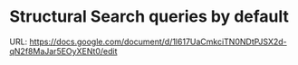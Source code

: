 # Structural Search queries by default

URL: https://docs.google.com/document/d/1l617UaCmkciTN0NDtPJSX2d-qN2f8MaJar5EOyXENt0/edit
